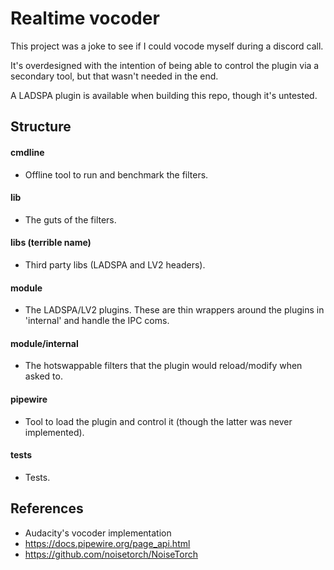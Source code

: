 # Realtime vocoder

This project was a joke to see if I could vocode myself during a discord call.

It's overdesigned with the intention of being able to control the plugin via a secondary tool, but that wasn't needed in the end.

A LADSPA plugin is available when building this repo, though it's untested.

## Structure

#### cmdline
- Offline tool to run and benchmark the filters.
#### lib
- The guts of the filters.
#### libs (terrible name)
- Third party libs (LADSPA and LV2 headers).
#### module
- The LADSPA/LV2 plugins. These are thin wrappers around the plugins in 'internal' and handle the IPC coms.
#### module/internal
- The hotswappable filters that the plugin would reload/modify when asked to.
#### pipewire
- Tool to load the plugin and control it (though the latter was never implemented).
#### tests
- Tests.

## References

* Audacity's vocoder implementation
* https://docs.pipewire.org/page_api.html
* https://github.com/noisetorch/NoiseTorch
